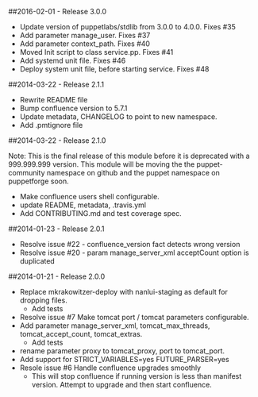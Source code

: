 ##2016-02-01 - Release 3.0.0
  - Update version of puppetlabs/stdlib from 3.0.0 to 4.0.0. Fixes #35
  - Add parameter manage_user. Fixes #37
  - Add parameter context_path. Fixes #40
  - Moved Init script to class service.pp. Fixes #41
  - Add systemd unit file. Fixes #46
  - Deploy system unit file, before starting service. Fixes #48

##2014-03-22 - Release 2.1.1

  - Rewrite README file
  - Bump confluence version to 5.7.1
  - Update metadata, CHANGELOG to point to new namespace.
  - Add .pmtignore file

##2014-03-22 - Release 2.1.0

Note: This is the final release of this module before it is deprecated with a 999.999.999 version. This module will be moving the the puppet-community namespace on github and the puppet namespace on puppetforge soon.

  - Make confluence users shell configurable.
  - update README, metadata, .travis.yml
  - Add CONTRIBUTING.md and test coverage spec.

##2014-01-23 - Release 2.0.1
  - Resolve issue #22 - confluence_version fact detects wrong version
  - Resolve issue #20 - param manage_server_xml acceptCount option is duplicated

##2014-01-21 - Release 2.0.0
- Replace mkrakowitzer-deploy with nanlui-staging as default for dropping files.
  - Add tests
- Resolve issue #7 Make tomcat port / tomcat parameters configurable.
- Add parameter manage_server_xml, tomcat_max_threads, tomcat_accept_count, tomcat_extras.
  - Add tests
- rename parameter proxy to tomcat_proxy, port to tomcat_port.
- Add support for STRICT_VARIABLES=yes FUTURE_PARSER=yes
- Resole issue #6 Handle confluence upgrades smoothly
  - This will stop confluence if running version is less than manifest version. Attempt to upgrade and then start confluence.
